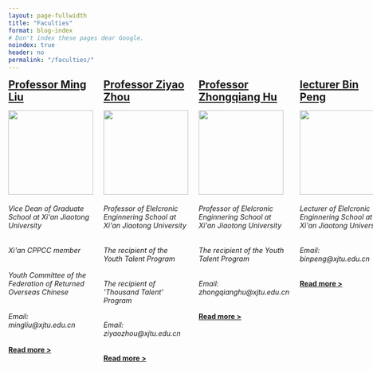 ```yaml
---
layout: page-fullwidth
title: "Faculties"
format: blog-index
# Don't index these pages dear Google.
noindex: true
header: no
permalink: "/faculties/"
---
```


<div class="row">
	<div class="medium-12 columns t30">
    <div class="row">
		<!--{% include _pagination.html %}-->
        <div class="small-12 columes b60">
            <!--<p class="subheadline">
             <span class="subheader">Bio Sketch</span>
            </p>-->
            <h2 style="margin:0px;"><a href="/mingliu/">Professor Ming Liu</a></h2>
            <p>
<a href="/mingliu/" title="Prof.M.Liu"><img src="{{ site.urlimg }}mliucube.png" class="alignleft" width="170" height="170"></a>
<h6>Vice Dean of Graduate School at Xi'an Jiaotong University</h6>
<h6>Xi'an CPPCC member</h6>
<h6>Youth Committee of the Federation of Returned Overseas Chinese</h6>
<h6>Email: mingliu@xjtu.edu.cn</h6>
<a href="/mingliu/" title="Prof.M.Liu"><strong>Read more&nbsp;></strong></a>
            </p>
	</div>
    </div><!-- /.medium-7.columns -->
    <div class="row">
		<!--{% include _pagination.html %}-->
        <div class="small-12 columes b60">
            <!--<p class="subheadline">
             <span class="subheader">Bio Sketch</span>
            </p>-->
            <h2 style="margin:0px;"><a href="/ziyaozhou/">Professor Ziyao Zhou</a></h2>
            <p>
<a href="/ziyaozhou/" title="Prof.Z.Zhou"><img src="{{ site.urlimg }}zyzcube.png" class="alignleft" width="170" height="170"></a>
<h6>Professor of Elelcronic Enginnering School at Xi'an Jiaotong University</h6>
<h6>The recipient of the Youth Talent Program</h6>
<h6>The recipient of 'Thousand Talent’ Program</h6>
<h6>Email: ziyaozhou@xjtu.edu.cn</h6>
                <a href="/ziyaozhou/" title="Prof.Z.Zhou"><strong>Read more&nbsp;></strong></a>
            </p>
	</div>
    </div><!-- /.medium-7.columns -->
<div class="row">
		<!--{% include _pagination.html %}-->
        <div class="small-12 columes b60">
            <!--<p class="subheadline">
             <span class="subheader">Bio Sketch</span>
            </p>-->
            <h2 style="margin:0px;"><a href="/zhongqianghu/">Professor Zhongqiang Hu</a></h2>
            <p>
<a href="/zhongqianghu/" title="Prof.Z.Hu"><img src="{{ site.urlimg }}zqhcube.png" class="alignleft" width="170" height="170"></a>
<h6>Professor of Elelcronic Enginnering School at Xi'an Jiaotong University</h6>
<h6>The recipient of the Youth Talent Program</h6>
<h6>Email: zhongqianghu@xjtu.edu.cn</h6>
                <a href="/zhongqianghu/" title="Prof.Z.Hu"><strong>Read more&nbsp;></strong></a>
            </p>
	</div>
    </div><!-- /.medium-7.columns -->
    <div class="row">
		<!--{% include _pagination.html %}-->
        <div class="small-12 columes b60">
            <!--<p class="subheadline">
             <span class="subheader">Bio Sketch</span>
            </p>-->
            <h2 style="margin:0px;"><a href="/binpeng/">lecturer Bin Peng</a></h2>
            <p>
<a href="/binpeng/" title="Lecturer B.Peng"><img src="{{ site.urlimg }}bpcube.png" class="alignleft" width="170" height="170"></a>
<h6>Lecturer of Elelcronic Enginnering School at Xi'an Jiaotong University</h6>
<h6>Email: binpeng@xjtu.edu.cn</h6>
                <a href="/binpeng/" title="Lecturer B.Peng"><strong>Read more&nbsp;></strong></a>
            </p>
            </div>
	</div>
    </div><!-- /.medium-7.columns -->
</div><!-- /.row -->